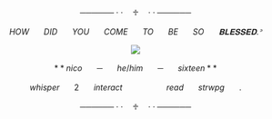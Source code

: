 <p align="center">────── · · ㅤ♱ ㅤ· · ──────
</p>

$$HOWㅤㅤDIDㅤㅤYOUㅤㅤCOMEㅤㅤTOㅤㅤBEㅤㅤSOㅤㅤ𝐁𝐋𝐄𝐒𝐒𝐄𝐃 .ᐣ$$

<p align="center">
<img src="https://github.com/user-attachments/assets/41a01312-889c-44ee-a563-847a2e2c213a"/>
</p>

$$**nicoㅤㅤ─ㅤㅤhe/himㅤㅤ─ㅤㅤsixteen**$$

$$whisperㅤㅤ2ㅤㅤinteractㅤㅤㅤㅤㅤㅤreadㅤㅤstrwpgㅤㅤ.$$


<p align="center">────── · · ㅤ♱ ㅤ· · ──────
</p>
